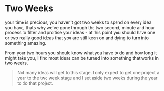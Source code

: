 # Two Weeks

your time is precious, you haven't got two weeks to spend on every idea you have, thats why we've gone through the two second, minute and hour process to filter and proitise your ideas - at this point you should have one or two really good ideas that you are still keen on and dying to turn into something amazing.

From your two hours you should know what you have to do and how long it might take you, I find most ideas can be turned into something that works in two weeks.

> Not many ideas will get to this stage. I only expect to get one project a year to the two week stage and I set aside two weeks during the year to do that project.